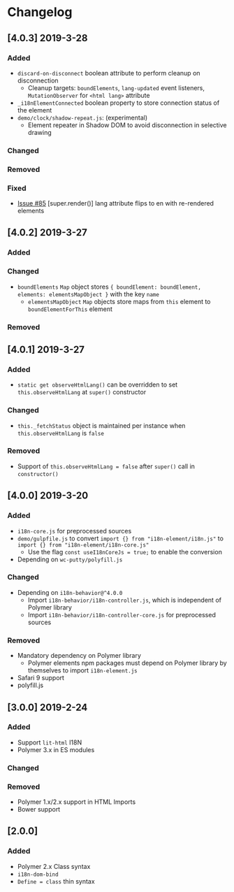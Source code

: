 # Changelog

## [4.0.3] 2019-3-28
### Added
- `discard-on-disconnect` boolean attribute to perform cleanup on disconnection
  - Cleanup targets: `boundElements`, `lang-updated` event listeners, `MutationObserver` for `<html lang>` attribute
- `_i18nElementConnected` boolean property to store connection status of the element
- `demo/clock/shadow-repeat.js`: (experimental)
  - Element repeater in Shadow DOM to avoid disconnection in selective drawing

### Changed

### Removed

### Fixed
- [Issue #85](https://github.com/t2ym/i18n-element/issues/85) [super.render()] lang attribute flips to en with re-rendered elements

## [4.0.2] 2019-3-27
### Added

### Changed
- `boundElements` `Map` object stores `{ boundElement: boundElement, elements: elementsMapObject }` with the key `name`
  - `elementsMapObject` `Map` objects store maps from `this` element to `boundElementForThis` element

### Removed

## [4.0.1] 2019-3-27
### Added
- `static get observeHtmlLang()` can be overridden to set `this.observeHtmlLang` at `super()` constructor

### Changed
- `this._fetchStatus` object is maintained per instance when `this.observeHtmlLang` is `false`

### Removed
- Support of `this.observeHtmlLang = false` after `super()` call in `constructor()`

## [4.0.0] 2019-3-20
### Added
- `i18n-core.js` for preprocessed sources
- `demo/gulpfile.js` to convert `import {} from "i18n-element/i18n.js"` to `import {} from "i18n-element/i18n-core.js"`
  - Use the flag `const useI18nCoreJs = true;` to enable the conversion
- Depending on `wc-putty/polyfill.js`

### Changed
- Depending on `i18n-behavior@^4.0.0`
  - Import `i18n-behavior/i18n-controller.js`, which is independent of Polymer library
  - Import `i18n-behavior/i18n-controller-core.js` for preprocessed sources

### Removed
- Mandatory dependency on Polymer library
  - Polymer elements npm packages must depend on Polymer library by themselves to import `i18n-element.js`
- Safari 9 support
- polyfill.js

## [3.0.0] 2019-2-24
### Added
- Support `lit-html` I18N
- Polymer 3.x in ES modules

### Changed

### Removed
- Polymer 1.x/2.x support in HTML Imports
- Bower support

## [2.0.0]
### Added
- Polymer 2.x Class syntax
- `i18n-dom-bind`
- `Define = class` thin syntax
